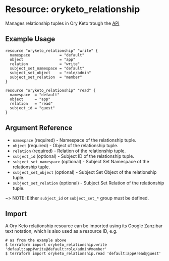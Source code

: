 # Resource: oryketo_relationship

Manages relationship tuples in Ory Keto trough the [API](https://www.ory.sh/docs/keto/reference/rest-api#tag/relationship/operation/createRelationship)

## Example Usage

```hcl
resource "oryketo_relationship" "write" {
  namespace             = "default"
  object                = "app"
  relation              = "write"
  subject_set_namespace = "default"
  subject_set_object    = "role/admin"
  subject_set_relation  = "member"
}

resource "oryketo_relationship" "read" {
  namespace  = "default"
  object     = "app"
  relation   = "read"
  subject_id = "guest"
}
```

## Argument Reference

* `namespace` (required) - Namespace of the relationship tuple.
* `object` (required) - Object of the relationship tuple.
* `relation` (required) - Relation of the relationship tuple.
* `subject_id` (optional) - Subject ID of the relationship tuple.
* `subject_set_namespace` (optional) - Subject Set Namespace of the relationship tuple.
* `subject_set_object` (optional) - Subject Set Object of the relationship tuple.
* `subject_set_relation` (optional) - Subject Set Relation of the relationship tuple.

~> NOTE: Either `subject_id` or `subject_set_*` group must be defined.

## Import
A Ory Keto relationship resource can be imported using its Google Zanzibar text notation, which is also used as a resource ID, e.g.
```shell
# as from the example above
$ terraform import oryketo_relationship.write 'default:app#write@default:role/admin#member'
$ terraform import oryketo_relationship.read 'default:app#read@guest'
```
